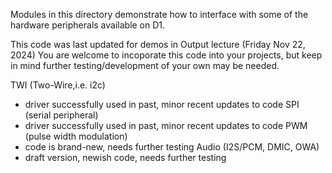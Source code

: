 Modules in this directory demonstrate how to interface with some of the hardware peripherals available on D1.

This code was last updated for demos in Output lecture (Friday Nov 22, 2024)
You are welcome to incoporate this code into your projects, but keep in mind
further testing/development of your own may be needed.

TWI (Two-Wire,i.e. i2c)
- driver successfully used in past, minor recent updates to code
SPI (serial peripheral)
- driver successfully used in past, minor recent updates to code
PWM (pulse width modulation)
- code is brand-new, needs further testing
Audio (I2S/PCM, DMIC, OWA)
- draft version, newish code, needs further testing
